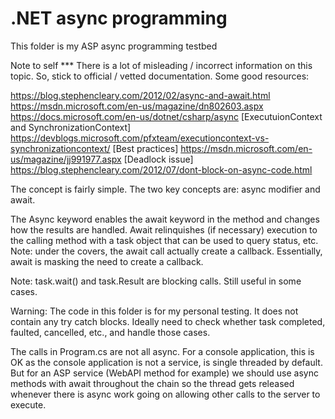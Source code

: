 # .NET async programming

This folder is my ASP async programming testbed

Note to self ***
There is a lot of misleading / incorrect information on this topic. So, stick to
official / vetted documentation. Some good resources:

https://blog.stephencleary.com/2012/02/async-and-await.html
https://msdn.microsoft.com/en-us/magazine/dn802603.aspx
https://docs.microsoft.com/en-us/dotnet/csharp/async
[ExecutuionContext and SynchronizationContext] https://devblogs.microsoft.com/pfxteam/executioncontext-vs-synchronizationcontext/
[Best practices] https://msdn.microsoft.com/en-us/magazine/jj991977.aspx
[Deadlock issue] https://blog.stephencleary.com/2012/07/dont-block-on-async-code.html

The concept is fairly simple. The two key concepts are: async modifier and await.

The Async keyword enables the await keyword in the method and changes how the results are handled. 
Await relinquishes (if necessary) execution to the calling method with a task object that can be used to query status, etc.
Note: under the covers, the await call actually create a callback. Essentially, await is masking the need to create a callback.

Note: task.wait() and task.Result are blocking calls. Still useful in some cases.

Warning: The code in this folder is for my personal testing. It does not contain
any try catch blocks. Ideally need to check whether task completed, faulted, 
cancelled, etc., and handle those cases. 

The calls in Program.cs are not all async. For a console application, this is OK as the console application is not a service, is single threaded by default. But for an ASP service (WebAPI method for example) we should use async methods with await throughout the chain so the thread gets released whenever there is async work going on allowing other calls to the server to execute.

